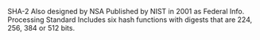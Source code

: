

SHA-2 
Also designed by NSA
Published by NIST in 2001 as Federal Info. Processing Standard
Includes six hash functions with digests that are 224, 256, 384 or 512 bits.
